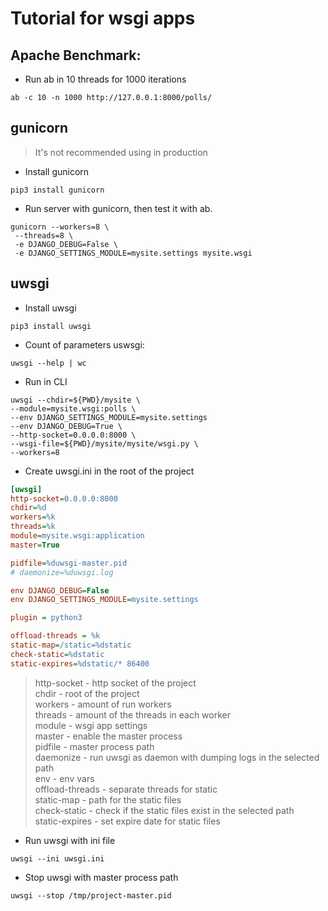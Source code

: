 # Tutorial for wsgi apps

## Apache Benchmark:
* Run ab in 10 threads for 1000 iterations
```shell
ab -c 10 -n 1000 http://127.0.0.1:8000/polls/
```
## gunicorn 
>It's not recommended using in production
* Install gunicorn
```shell
pip3 install gunicorn
```
* Run server with gunicorn, then test it with ab.
```shell
gunicorn --workers=8 \
 --threads=8 \
 -e DJANGO_DEBUG=False \
 -e DJANGO_SETTINGS_MODULE=mysite.settings mysite.wsgi
```

## uwsgi
* Install uwsgi
```shell
pip3 install uwsgi
```
* Count of parameters uswsgi:
```shell
uwsgi --help | wc
```
* Run in CLI
```shell
uwsgi --chdir=${PWD}/mysite \
--module=mysite.wsgi:polls \
--env DJANGO_SETTINGS_MODULE=mysite.settings
--env DJANGO_DEBUG=True \
--http-socket=0.0.0.0:8000 \
--wsgi-file=${PWD}/mysite/mysite/wsgi.py \
--workers=8
```
* Create uwsgi.ini in the root of the project
```ini
[uwsgi]
http-socket=0.0.0.0:8000
chdir=%d
workers=%k
threads=%k
module=mysite.wsgi:application
master=True

pidfile=%duwsgi-master.pid
# daemonize=%duwsgi.log

env DJANGO_DEBUG=False
env DJANGO_SETTINGS_MODULE=mysite.settings

plugin = python3

offload-threads = %k
static-map=/static=%dstatic
check-static=%dstatic
static-expires=%dstatic/* 86400
```
>http-socket - http socket of the project
><br/>chdir - root of the project
><br/>workers - amount of run workers
><br/>threads - amount of the threads in each worker 
><br/>module - wsgi app settings
><br/>master - enable the master process
><br/>pidfile - master process path
><br/>daemonize - run uwsgi as daemon with 
> dumping logs in the selected path 
><br/>env - env vars
><br/>offload-threads - separate threads for static
><br/>static-map - path for the static files
><br/>check-static - check if the static files exist in 
> the selected path
><br/>static-expires - set expire date for static files
* Run uwsgi with ini file
```shell
uwsgi --ini uwsgi.ini
```
* Stop uwsgi with master process path
```shell
uwsgi --stop /tmp/project-master.pid
```